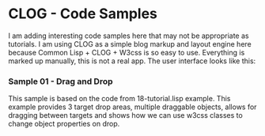 # CLOG - Code Samples

I am adding interesting code samples here that may not be appropriate as tutorials.  I am using CLOG as a simple blog markup and layout engine here because Common Lisp + CLOG + W3css is so easy to use.  Everything is marked up manually, this is not a real app.  The user interface looks like this:

### Sample 01 - Drag and Drop

This sample is based on the code from 18-tutorial.lisp example. This example provides 3 target drop areas, multiple draggable objects, allows for dragging between targets and shows how we can use w3css classes to change object properties on drop. 


